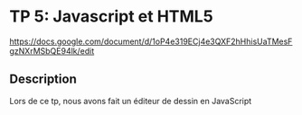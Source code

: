 # TP 5: Javascript et HTML5

https://docs.google.com/document/d/1oP4e319ECj4e3QXF2hHhisUaTMesFgzNXrMSbQE94lk/edit

## Description

Lors de ce tp, nous avons fait un éditeur de dessin en JavaScript